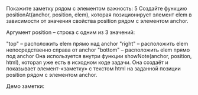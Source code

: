 Покажите заметку рядом с элементом
важность: 5
Создайте функцию positionAt(anchor, position, elem), которая позиционирует элемент elem в зависимости от 
значения свойства position рядом с элементом anchor.

Аргумент position – строка с одним из 3 значений:

"top" – расположить elem прямо над anchor
"right" – расположить elem непосредственно справа от anchor
"bottom" – расположить elem прямо под anchor
Она используется внутри функции showNote(anchor, position, html), которая уже есть в исходном коде задачи. 
Она создаёт и показывает элемент-«заметку» с текстом html на заданной позиции position рядом с элементом anchor.

Демо заметки:

